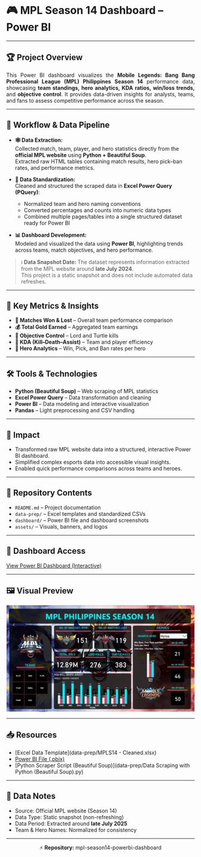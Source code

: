 # 🎮 MPL Season 14 Dashboard – Power BI

---

## 🏆 Project Overview
<p align="justify">
This Power BI dashboard visualizes the <b>Mobile Legends: Bang Bang Professional League (MPL) Philippines Season 14</b> performance data, showcasing <b>team standings, hero analytics, KDA ratios, win/loss trends,</b> and <b>objective control</b>. It provides data-driven insights for analysts, teams, and fans to assess competitive performance across the season.
</p>

---

## 🔧 Workflow & Data Pipeline
- **🕸️ Data Extraction:**  
  Collected match, team, player, and hero statistics directly from the <b>official MPL website</b> using <b>Python + Beautiful Soup</b>.  
  Extracted raw HTML tables containing match results, hero pick–ban rates, and performance metrics.

- **🧹 Data Standardization:**  
  Cleaned and structured the scraped data in <b>Excel Power Query (PQuery)</b>:  
  - Normalized team and hero naming conventions  
  - Converted percentages and counts into numeric data types  
  - Combined multiple pages/tables into a single structured dataset ready for Power BI  

- **📊 Dashboard Development:**  
  Modeled and visualized the data using <b>Power BI</b>, highlighting trends across teams, match objectives, and hero performance.

> ℹ️ <b>Data Snapshot Date:</b> The dataset represents information extracted from the MPL website around <b>late July 2024</b>.  
> This project is a static snapshot and does not include automated data refreshes.

---

## 📌 Key Metrics & Insights
- **🏅 Matches Won & Lost** – Overall team performance comparison  
- **💰 Total Gold Earned** – Aggregated team earnings  
- **🐉 Objective Control** – Lord and Turtle kills  
- **🎯 KDA (Kill–Death–Assist)** – Team and player efficiency  
- **🧙 Hero Analytics** – Win, Pick, and Ban rates per hero

---

## 🛠️ Tools & Technologies
- **Python (Beautiful Soup)** – Web scraping of MPL statistics  
- **Excel Power Query** – Data transformation and cleaning  
- **Power BI** – Data modeling and interactive visualization  
- **Pandas** – Light preprocessing and CSV handling  

---

## 🚀 Impact
- Transformed raw MPL website data into a structured, interactive Power BI dashboard.  
- Simplified complex esports data into accessible visual insights.  
- Enabled quick performance comparisons across teams and heroes.

---

## 📁 Repository Contents
- `README.md` – Project documentation  
- `data-prep/` – Excel templates and standardized CSVs  
- `dashboard/` – Power BI file and dashboard screenshots  
- `assets/` – Visuals, banners, and logos  

---

## 🔗 Dashboard Access
[View Power BI Dashboard (Interactive)](https://app.powerbi.com/view?r=eyJrIjoiN2E2ZDU0MGUtMDBmOS00MDFkLWE3NDEtNGIwOWMwOWZhNmUxIiwidCI6IjRkYTk4NTcxLWRjZWEtNDgzOS04ZmIxLTBiZGQ1ZGM5NjlmOSIsImMiOjEwfQ%3D%3D)

---

## 🖼️ Visual Preview
<p align="center">
  <img src="dashboard/powerbi_dashboard_overview.png" width="750">
</p>

---

## 📥 Resources
- [Excel Data Template](data-prep/MPLS14 - Cleaned.xlsx)  
- [Power BI File (.pbix)](dashboard/MPLS14.pbix)  
- [Python Scraper Script (Beautiful Soup)](data-prep/Data Scraping with Python (Beautiful Soup).py)

---

## 📎 Data Notes
- Source: Official MPL website (Season 14)  
- Data Type: Static snapshot (non-refreshing)  
- Data Period: Extracted around **late July 2025**  
- Team & Hero Names: Normalized for consistency  

---

<p align="center">
  ⚡ <b>Repository:</b> mpl-season14-powerbi-dashboard
</p>
